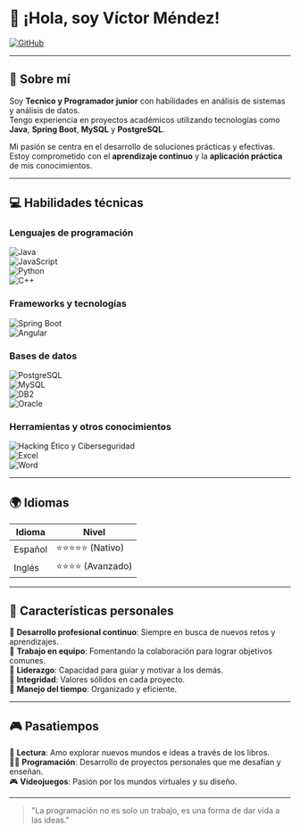 # 👋 ¡Hola, soy Víctor Méndez!

[![GitHub](https://img.shields.io/badge/GitHub-Víctor%20Méndez-black?style=flat-square&logo=github)](https://github.com/Calatias7)  

---

## 🎯 Sobre mí  
Soy **Tecnico y Programador junior** con habilidades en análisis de sistemas y análisis de datos.  
Tengo experiencia en proyectos académicos utilizando tecnologías como **Java**, **Spring Boot**, **MySQL** y **PostgreSQL**.  

Mi pasión se centra en el desarrollo de soluciones prácticas y efectivas.  
Estoy comprometido con el **aprendizaje continuo** y la **aplicación práctica** de mis conocimientos.  

---


## 💻 Habilidades técnicas  
### Lenguajes de programación  
![Java](https://img.shields.io/badge/Java-ED8B00?style=flat-square&logo=openjdk&logoColor=white)  
![JavaScript](https://img.shields.io/badge/JavaScript-F7DF1E?style=flat-square&logo=javascript&logoColor=black)  
![Python](https://img.shields.io/badge/Python-3776AB?style=flat-square&logo=python&logoColor=white)  
![C++](https://img.shields.io/badge/C++-00599C?style=flat-square&logo=cplusplus&logoColor=white)  

### Frameworks y tecnologías  
![Spring Boot](https://img.shields.io/badge/Spring%20Boot-6DB33F?style=flat-square&logo=spring&logoColor=white)  
![Angular](https://img.shields.io/badge/Angular-DD0031?style=flat-square&logo=angular&logoColor=white)  

### Bases de datos  
![PostgreSQL](https://img.shields.io/badge/PostgreSQL-4169E1?style=flat-square&logo=postgresql&logoColor=white)  
![MySQL](https://img.shields.io/badge/MySQL-4479A1?style=flat-square&logo=mysql&logoColor=white)  
![DB2](https://img.shields.io/badge/DB2-0033A0?style=flat-square&logo=ibm&logoColor=white)  
![Oracle](https://img.shields.io/badge/Oracle-F80000?style=flat-square&logo=oracle&logoColor=white)  

### Herramientas y otros conocimientos  
![Hacking Ético y Ciberseguridad](https://img.shields.io/badge/Cybersecurity-000000?style=flat-square&logo=hackthebox&logoColor=white)  
![Excel](https://img.shields.io/badge/Excel-217346?style=flat-square&logo=microsoft-excel&logoColor=white)  
![Word](https://img.shields.io/badge/Word-2B579A?style=flat-square&logo=microsoft-word&logoColor=white)  


---

## 🌍 Idiomas  
| Idioma    | Nivel              |  
|-----------|--------------------|  
| Español   | ⭐⭐⭐⭐⭐ (Nativo)    |  
| Inglés    | ⭐⭐⭐⭐ (Avanzado)   |  

---

## 🌟 Características personales  
🔹 **Desarrollo profesional continuo**: Siempre en busca de nuevos retos y aprendizajes.  
🔹 **Trabajo en equipo**: Fomentando la colaboración para lograr objetivos comunes.  
🔹 **Liderazgo**: Capacidad para guiar y motivar a los demás.  
🔹 **Integridad**: Valores sólidos en cada proyecto.  
🔹 **Manejo del tiempo**: Organizado y eficiente.  

---

## 🎮 Pasatiempos  
🎯 **Lectura**: Amo explorar nuevos mundos e ideas a través de los libros.  
👨‍💻 **Programación**: Desarrollo de proyectos personales que me desafían y enseñan.  
🎮 **Videojuegos**: Pasión por los mundos virtuales y su diseño.  

---

> "La programación no es solo un trabajo, es una forma de dar vida a las ideas."
